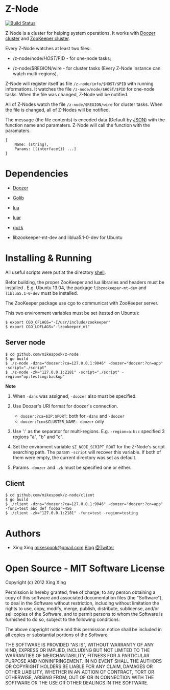 Z-Node
======

[![Build Status][travis-img]][travis]

Z-Node is a cluster for helping system operations. It works with 
[Doozer cluster][doozerd] and 
[ZooKeeper cluster][zk]. 

Every Z-Node watches at least two files:

 * /z-node/node/$HOST/$PID - for one-node tasks;

 * /z-node/$REGION/wire - for cluster tasks (Every Z-Node instance can 
 watch multi-regions).

Z-Node will register itself as file `/z-node/info/$HOST/$PID` with running 
informations. It watches the file `/z-node/node/$HOST/$PID` for one-node 
tasks. When the file was changed, Z-Node will be notified.

All of Z-Nodes watch the file `/z-node/$REGION/wire` for cluster tasks.
When the file is changed, all of Z-Nodes will be notified.

The message (the file contents) is encoded data (Default by 
[JSON][json]) with the function name and paramaters. Z-Node 
will call the function with the paramaters.

    {
        Name: (string),
        Params: [(interface{}) ...]
    }

Dependencies
============

 * [Doozer][doozer]

 * [Golib][golib]

 * [lua][lua-for-go]

 * [luar][luar]
 
 * [gozk][gozk]

 * libzookeeper-mt-dev and liblua5.1-0-dev for Ubuntu


Installing & Running
====================

All useful scripts were put at the directory [shell][shell].

Befor building, the proper ZooKeeper and lua libraries and headers must be installed .
E.g. Ubuntu 13.04, the package `libzookeeper-mt-dev` and `liblua5.1-0-dev` must be installed. 

The ZooKeeper package use cgo to communicat with ZooKeeper server.

This two environment variables must be set (tested on Ubuntu):

    $ export CGO_CFLAGS="-I/usr/include/zookeeper"
    $ export CGO_LDFLAGS="-lzookeeper_mt"

Server node
-----------

    $ cd github.com/mikespook/z-node
    $ go build
    $ ./z-node -dzns="doozer:?ca=127.0.0.1:9046" -doozer="doozer:?cn=app" -script="./script"
    $ ./z-node -zk="127.0.0.1:2181" -script="./script" -region="op:testing:backup"

__Note__

 1. When `-dzns` was assigned, `-doozer` also must be specified.

 2. Use Doozer's URI format for doozer's connection.
    * `doozer:?ca=$IP:$PORT`: both for `-dzns` and `-doozer`
    * `doozer:?cn=$CLUSTER_NAME`: `-doozer` only

 3. Use ':' as the separator for multi-regions. E.g. `-region=a:b:c` specified 3 regions "a", "b" and "c".

 4. Set the enviroment variable `$Z_NODE_SCRIPT_ROOT` for the Z-Node's script searching path. The param `-script` will recover this variable. If both of them were empty, the current directory was set as default.

 5. Params `-doozer` and `-zk` must be specified one or either.

Client
------

    $ cd github.com/mikespook/z-node/client
    $ go build
    $ ./client -dzns="doozer:?ca=127.0.0.1:9046" -doozer="doozer:?cn=app" -func=test abc def foobar=456
    $ ./client -zk="127.0.0.1:2181" -func=test -region=testing

Authors
=======

 * Xing Xing <mikespook@gmail.com> [Blog](http://mikespook.com) [@Twitter](http://twitter.com/mikespook)

Open Source - MIT Software License
==================================
Copyright (c) 2012 Xing Xing

Permission is hereby granted, free of charge, to any person obtaining a copy of this software and associated documentation files (the "Software"), to deal in the Software without restriction, including without limitation the rights to use, copy, modify, merge, publish, distribute, sublicense, and/or sell copies of the Software, and to permit persons to whom the Software is furnished to do so, subject to the following conditions:

The above copyright notice and this permission notice shall be included in all copies or substantial portions of the Software.

THE SOFTWARE IS PROVIDED "AS IS", WITHOUT WARRANTY OF ANY KIND, EXPRESS OR IMPLIED, INCLUDING BUT NOT LIMITED TO THE WARRANTIES OF MERCHANTABILITY, FITNESS FOR A PARTICULAR PURPOSE AND NONINFRINGEMENT. IN NO EVENT SHALL THE AUTHORS OR COPYRIGHT HOLDERS BE LIABLE FOR ANY CLAIM, DAMAGES OR OTHER LIABILITY, WHETHER IN AN ACTION OF CONTRACT, TORT OR OTHERWISE, ARISING FROM, OUT OF OR IN CONNECTION WITH THE SOFTWARE OR THE USE OR OTHER DEALINGS IN THE SOFTWARE.

 [luar]: https://github.com/stevedonovan/luar
 [doozerd]: https://github.com/ha/doozerd
 [doozer]: https://github.com/ha/doozer
 [zk]: http://zookeeper.apache.org
 [travis-img]: https://travis-ci.org/mikespook/z-node.png?branch=master
 [travis]: https://travis-ci.org/mikespook/z-node
 [json]: http://www.json.org/
 [golib]: https://github.com/mikespook/golib
 [lua-for-go]: https://github.com/aarzilli/golua/lua
 [gozk]: https://github.com/petar/gozk
 [shell]: https://github.com/mikespook/z-node/tree/master/shell
